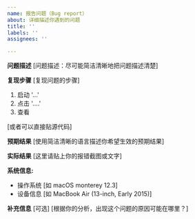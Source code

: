 ```yaml
---
name: 报告问题（Bug report）
about: 详细描述你遇到的问题
title: ''
labels: ''
assignees: ''

---
```


**问题描述**
[问题描述：尽可能简洁清晰地把问题描述清楚]

**复现步骤**
[复现问题的步骤]
1. 启动 '...'
2. 点击  '....'
3. 查看

[或者可以直接贴源代码]

**预期结果**
[使用简洁清晰的语言描述你希望生效的预期结果]

**实际结果**
[这里请贴上你的报错截图或文字]


**系统信息:**
 - 操作系统 [如 macOS monterey 12.3]
 - 设备信息 [如 MacBook Air (13-inch, Early 2015)]

**补充信息**
[可选]
[根据你的分析，出现这个问题的原因可能在哪里？]
